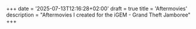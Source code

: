 +++
date = '2025-07-13T12:16:28+02:00'
draft = true
title = 'Aftermovies'
description = "Aftermovies I created for the iGEM - Grand Theft Jamboree"
+++

